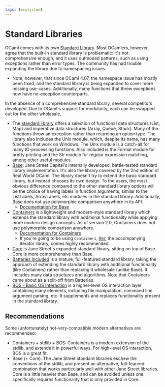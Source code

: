 ```yaml
---
tags: [ecosystem]
---
```


# Standard Libraries

OCaml comes with its own [Standard Library](https://caml.inria.fr/pub/docs/manual-ocaml/libref/).
Most OCamlers, however, agree that the built-in standard library is problematic: it's not comprehensive
enough, and it uses outmoded patterns, such as using exceptions rather than error types. The community has
had trouble expanding the library due to namespacing issues.

* Note, however, that since OCaml 4.07, the namespace issue has mostly been fixed, and the standard library is
being expanded to cover more missing use-cases. Additionally, many functions that threw exceptions now have
no-exception counterparts.

In the absence of a comprehensive standard library, several competitors developed. Due to OCaml's support for
modularity, each can be swapped out for the other wholesale.

* The [standard library](https://caml.inria.fr/pub/docs/manual-ocaml/libref/) offers a selection of functional
data structures (List, Map) and imperative data structures (Array, Queue, Stack). Many of the functions throw
an exception rather than returning an option type. The library also includes the Unix module, which, despite its
name, has many functions that work on Windows. The Unix module is a catch-all for many IO-processing functions.
Also included is the Format module for pretty printing and the Str module for regular expression matching, among
other useful modules.
* [Base](https://github.com/janestreet/base): Jane Street Capital's internally developed, battle-tested
standard library implementation. It's also the library covered by the 2nd edition of Real World OCaml. The library
doesn't try to extend the basic standard library, but instead chooses its own design. To the users, the most obvious
difference compared to the other standard library options will be the choice of having labels in function arguments,
similar to the ListLabels, ArrayLabels, etc modules in the standard library. Additionally, Base does not use
polymorphic comparison anywhere in its API.
  * [Documentation for Base](https://ocaml.janestreet.com/ocaml-core/latest/doc/base/index.html)
* [Containers](https://github.com/c-cube/ocaml-containers)  is a lightweight and modern-style standard library which
extends the standard library with additional functionality while applying more modern design concepts. As of version
2.0, Containers does not use polymorphic comparison anywhere.
  * [Documentation for Containers](http://c-cube.github.io/ocaml-containers/last/containers/index.html)
  * If you're going to be using `Containers`, [Iter](https://github.com/c-cube/iter),
  the accompanying iterator library, comes highly recommended.
* [Core](https://github.com/janestreet/core)  is Jane Street's expanded standard library, sitting on top of Base.
Core is more comprehensive than Base.
* [Batteries Included](https://github.com/ocaml-batteries-team/batteries-included)  is a mature, full-featured
standard library,
taking the approach of extending the standard library with additional functionality (like Containers) rather than
replacing it wholesale (unlike Base). It includes many data structures and algorithms. Note that Containers came about as a
split-off from Batteries.
* [BOS - Basic OS Interaction](https://github.com/dbuenzli/bos)
is a higher-level OS interaction layer containing many elements,
including file manipulation, command line argument parsing, etc.
It supplements and replaces functionality present in the standard library.

## Recommendations

Some (unfortunately) not-very-compatible modern alternatives are recommended:

* Containers + stdlib + BOS:
Containers is a modern extension of the stdlib, and extends it in powerful ways.
For high-level OS interaction, BOS is a great fit.
* Base (+ Core):
The Jane Street standard libraries eschew the conventions of the stdlib,
and present an alternative, full-feaured combination that works particularly
well with other Jane Street libraries.
Core is a little heavier than Base, and can be avoided unless one specifically requires
functionality that is only provided in Core.
